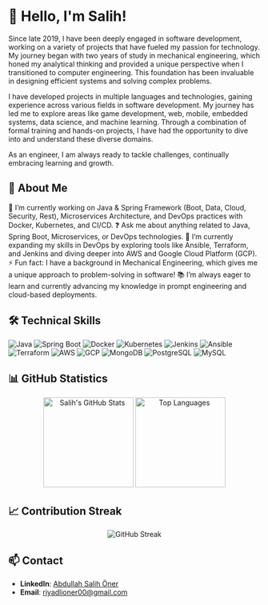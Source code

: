 # 👋 Hello, I'm Salih!

Since late 2019, I have been deeply engaged in software development, working on a variety of projects that have fueled my passion for technology. My journey began with two years of study in mechanical engineering, which honed my analytical thinking and provided a unique perspective when I transitioned to computer engineering. This foundation has been invaluable in designing efficient systems and solving complex problems.

I have developed projects in multiple languages and technologies, gaining experience across various fields in software development. My journey has led me to explore areas like game development, web, mobile, embedded systems, data science, and machine learning. Through a combination of formal training and hands-on projects, I have had the opportunity to dive into and understand these diverse domains.

As an engineer, I am always ready to tackle challenges, continually embracing learning and growth. 

## 🚀 About Me

🔭 I’m currently working on Java & Spring Framework (Boot, Data, Cloud, Security, Rest), Microservices Architecture, and DevOps practices with Docker, Kubernetes, and CI/CD.
❓ Ask me about anything related to Java, Spring Boot, Microservices, or DevOps technologies.
🌱 I’m currently expanding my skills in DevOps by exploring tools like Ansible, Terraform, and Jenkins and diving deeper into AWS and Google Cloud Platform (GCP).
⚡ Fun fact: I have a background in Mechanical Engineering, which gives me a unique approach to problem-solving in software!
📚 I’m always eager to learn and currently advancing my knowledge in prompt engineering and cloud-based deployments.

## 🛠️ Technical Skills

![Java](https://skillicons.dev/icons?i=java)
![Spring Boot](https://skillicons.dev/icons?i=spring)
![Docker](https://skillicons.dev/icons?i=docker)
![Kubernetes](https://skillicons.dev/icons?i=kubernetes)
![Jenkins](https://skillicons.dev/icons?i=jenkins)
![Ansible](https://skillicons.dev/icons?i=ansible)
![Terraform](https://skillicons.dev/icons?i=terraform)
![AWS](https://skillicons.dev/icons?i=aws)
![GCP](https://skillicons.dev/icons?i=gcp)
![MongoDB](https://skillicons.dev/icons?i=mongodb)
![PostgreSQL](https://skillicons.dev/icons?i=postgres)
![MySQL](https://skillicons.dev/icons?i=mysql)

## 📊 GitHub Statistics

<p align="center">
  <img src="https://github-readme-stats.vercel.app/api?username=AbdullahSalihOner&show_icons=true&theme=radical" alt="Salih's GitHub Stats" height="180em"/>
  <img src="https://github-readme-stats.vercel.app/api/top-langs/?username=AbdullahSalihOner&layout=compact&theme=radical" alt="Top Languages" height="180em"/>
</p>

## 📈 Contribution Streak

<p align="center">
  <img src="https://streak-stats.demolab.com/?user=AbdullahSalihOner&theme=radical" alt="GitHub Streak" />
</p>


## 📫 Contact

- **LinkedIn**: [Abdullah Salih Öner](https://www.linkedin.com/in/abdullahsalihoner/)
- **Email**: [riyadlioner00@gmail.com](mailto:riyadlioner00@gmail.com)
